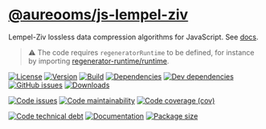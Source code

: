 [@aureooms/js-lempel-ziv](https://aureooms.github.io/js-lempel-ziv)
==

Lempel-Ziv lossless data compression algorithms for JavaScript.
See [docs](https://aureooms.github.io/js-lempel-ziv/index.html).

> :warning: The code requires `regeneratorRuntime` to be defined, for instance by importing
> [regenerator-runtime/runtime](https://www.npmjs.com/package/regenerator-runtime).

[![License](https://img.shields.io/github/license/aureooms/js-lempel-ziv.svg)](https://raw.githubusercontent.com/aureooms/js-lempel-ziv/master/LICENSE)
[![Version](https://img.shields.io/npm/v/@aureooms/js-lempel-ziv.svg)](https://www.npmjs.org/package/@aureooms/js-lempel-ziv)
[![Build](https://img.shields.io/travis/aureooms/js-lempel-ziv/master.svg)](https://travis-ci.org/aureooms/js-lempel-ziv/branches)
[![Dependencies](https://img.shields.io/david/aureooms/js-lempel-ziv.svg)](https://david-dm.org/aureooms/js-lempel-ziv)
[![Dev dependencies](https://img.shields.io/david/dev/aureooms/js-lempel-ziv.svg)](https://david-dm.org/aureooms/js-lempel-ziv?type=dev)
[![GitHub issues](https://img.shields.io/github/issues/aureooms/js-lempel-ziv.svg)](https://github.com/aureooms/js-lempel-ziv/issues)
[![Downloads](https://img.shields.io/npm/dm/@aureooms/js-lempel-ziv.svg)](https://www.npmjs.org/package/@aureooms/js-lempel-ziv)

[![Code issues](https://img.shields.io/codeclimate/issues/aureooms/js-lempel-ziv.svg)](https://codeclimate.com/github/aureooms/js-lempel-ziv/issues)
[![Code maintainability](https://img.shields.io/codeclimate/maintainability/aureooms/js-lempel-ziv.svg)](https://codeclimate.com/github/aureooms/js-lempel-ziv/trends/churn)
[![Code coverage (cov)](https://img.shields.io/codecov/c/gh/aureooms/js-lempel-ziv/master.svg)](https://codecov.io/gh/aureooms/js-lempel-ziv)
<!--[![Code coverage (alls)](https://img.shields.io/coveralls/github/aureooms/js-lempel-ziv/master.svg)](https://coveralls.io/r/aureooms/js-lempel-ziv)-->
<!--[![Code coverage (clim)](https://img.shields.io/codeclimate/coverage/aureooms/js-lempel-ziv.svg)](https://codeclimate.com/github/aureooms/js-lempel-ziv/trends/test_coverage_new_code)-->
[![Code technical debt](https://img.shields.io/codeclimate/tech-debt/aureooms/js-lempel-ziv.svg)](https://codeclimate.com/github/aureooms/js-lempel-ziv/trends/technical_debt)
[![Documentation](https://aureooms.github.io/js-lempel-ziv/badge.svg)](https://aureooms.github.io/js-lempel-ziv/source.html)
[![Package size](https://img.shields.io/bundlephobia/minzip/@aureooms/js-lempel-ziv)](https://bundlephobia.com/result?p=@aureooms/js-lempel-ziv)
